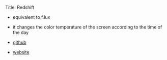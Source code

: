 Title: Redshift


  * equivalent to f.lux
  * it changes the color temperature of the screen according to the time of the day

  * [github](https://github.com/jonls/redshift/)
  * [website](http://jonls.dk/redshift/)
